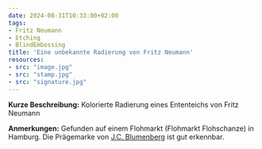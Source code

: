 ```yaml
---
date: 2024-08-31T10:33:00+02:00
tags:
- Fritz Neumann
- Etching
- BlindEmbossing
title: 'Eine unbekannte Radierung von Fritz Neumann'
resources:
- src: "image.jpg"
- src: "stamp.jpg"
- src: "signature.jpg"
---
```


**Kurze Beschreibung:** Kolorierte Radierung eines Ententeichs von Fritz Neumann

**Anmerkungen:** Gefunden auf einem Flohmarkt (Flohmarkt Flohschanze) in Hamburg. Die Prägemarke von [J.C. Blumenberg](/de/hints/j-c-b/) ist gut erkennbar.
